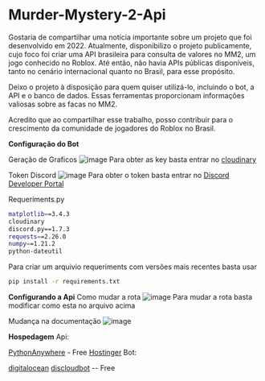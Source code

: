 # Murder-Mystery-2-Api

Gostaria de compartilhar uma notícia importante sobre um projeto que foi desenvolvido em 2022. Atualmente, disponibilizo o projeto publicamente, cujo foco foi criar uma API brasileira para consulta de valores no MM2, um jogo conhecido no Roblox. Até então, não havia APIs públicas disponíveis, tanto no cenário internacional quanto no Brasil, para esse propósito.

Deixo o projeto à disposição para quem quiser utilizá-lo, incluindo o bot, a API e o banco de dados. Essas ferramentas proporcionam informações valiosas sobre as facas no MM2.

Acredito que ao compartilhar esse trabalho, posso contribuir para o crescimento da comunidade de jogadores do Roblox no Brasil.

**Configuração do Bot**

Geração de Graficos
![image](https://github.com/yTz-svg/Murder-Mystery-2-Api/assets/114835037/e95f1bff-cfbb-4642-8f8c-47c161eae96e)
Para obter as key basta entrar no [cloudinary](https://cloudinary.com/)

Token Discord
![image](https://github.com/yTz-svg/Murder-Mystery-2-Api/assets/114835037/ea69df89-ebe1-4bee-8f90-b30254e9416b)
Para obter o token basta entrar no [Discord Developer Portal](https://discord.com/developers/applications)

Requeriments.py
```bash
matplotlib==3.4.3
cloudinary
discord.py==1.7.3
requests==2.26.0
numpy==1.21.2
python-dateutil
```
Para criar um arquivio requeriments com versões mais recentes basta usar 
```bash
pip install -r requirements.txt
```

**Configurando a Api**
Como mudar a rota
![image](https://github.com/yTz-svg/Murder-Mystery-2-Api/assets/114835037/5d108eea-e720-4955-af66-1ead834dccbc)
Para mudar a rota basta modificar como esta no arquivo acima

Mudança na documentação
![image](https://github.com/yTz-svg/Murder-Mystery-2-Api/assets/114835037/6cf384f6-a3b4-4623-bc84-5cd4b53e20f6)

**Hospedagem**
Api:

[PythonAnywhere](https://www.pythonanywhere.com/) - Free
[Hostinger](https://www.hostinger.com.br)
Bot:

[digitalocean](https://www.digitalocean.com)
[discloudbot](https://discloudbot.com/) -- Free








